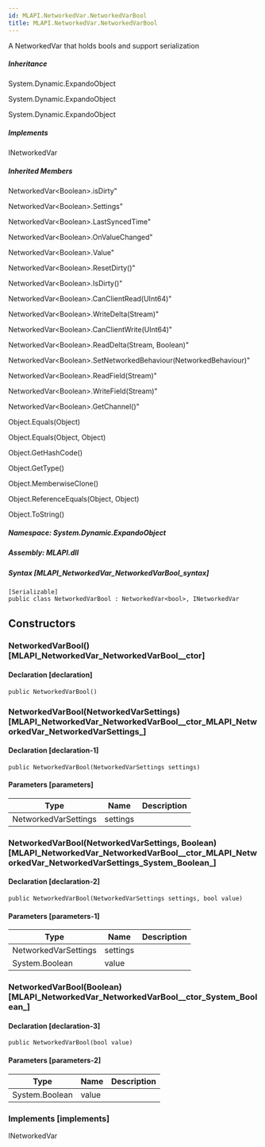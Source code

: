 ```yaml
---  
id: MLAPI.NetworkedVar.NetworkedVarBool  
title: MLAPI.NetworkedVar.NetworkedVarBool  
---
```


<div class="markdown level0 summary" markdown="1">

A NetworkedVar that holds bools and support serialization

</div>

<div class="markdown level0 conceptual" markdown="1">

</div>

<div class="inheritance" markdown="1">

##### Inheritance

<div class="level0" markdown="1">

System.Dynamic.ExpandoObject

</div>

<div class="level1" markdown="1">

System.Dynamic.ExpandoObject

</div>

<div class="level2" markdown="1">

System.Dynamic.ExpandoObject

</div>

</div>

<div markdown="1" classs="implements">

##### Implements

<div markdown="1">

INetworkedVar

</div>

</div>

<div class="inheritedMembers" markdown="1">

##### Inherited Members

<div markdown="1">

NetworkedVar\<Boolean\>.isDirty"

</div>

<div markdown="1">

NetworkedVar\<Boolean\>.Settings"

</div>

<div markdown="1">

NetworkedVar\<Boolean\>.LastSyncedTime"

</div>

<div markdown="1">

NetworkedVar\<Boolean\>.OnValueChanged"

</div>

<div markdown="1">

NetworkedVar\<Boolean\>.Value"

</div>

<div markdown="1">

NetworkedVar\<Boolean\>.ResetDirty()"

</div>

<div markdown="1">

NetworkedVar\<Boolean\>.IsDirty()"

</div>

<div markdown="1">

NetworkedVar\<Boolean\>.CanClientRead(UInt64)"

</div>

<div markdown="1">

NetworkedVar\<Boolean\>.WriteDelta(Stream)"

</div>

<div markdown="1">

NetworkedVar\<Boolean\>.CanClientWrite(UInt64)"

</div>

<div markdown="1">

NetworkedVar\<Boolean\>.ReadDelta(Stream, Boolean)"

</div>

<div markdown="1">

NetworkedVar\<Boolean\>.SetNetworkedBehaviour(NetworkedBehaviour)"

</div>

<div markdown="1">

NetworkedVar\<Boolean\>.ReadField(Stream)"

</div>

<div markdown="1">

NetworkedVar\<Boolean\>.WriteField(Stream)"

</div>

<div markdown="1">

NetworkedVar\<Boolean\>.GetChannel()"

</div>

<div markdown="1">

Object.Equals(Object)

</div>

<div markdown="1">

Object.Equals(Object, Object)

</div>

<div markdown="1">

Object.GetHashCode()

</div>

<div markdown="1">

Object.GetType()

</div>

<div markdown="1">

Object.MemberwiseClone()

</div>

<div markdown="1">

Object.ReferenceEquals(Object, Object)

</div>

<div markdown="1">

Object.ToString()

</div>

</div>

##### **Namespace**: System.Dynamic.ExpandoObject

##### **Assembly**: MLAPI.dll

##### Syntax [MLAPI_NetworkedVar_NetworkedVarBool_syntax]

    [Serializable]
    public class NetworkedVarBool : NetworkedVar<bool>, INetworkedVar

## Constructors 

### NetworkedVarBool() [MLAPI_NetworkedVar_NetworkedVarBool__ctor]

<div class="markdown level1 summary" markdown="1">

</div>

<div class="markdown level1 conceptual" markdown="1">

</div>

#### Declaration [declaration]

    public NetworkedVarBool()

### NetworkedVarBool(NetworkedVarSettings) [MLAPI_NetworkedVar_NetworkedVarBool__ctor_MLAPI_NetworkedVar_NetworkedVarSettings_]

<div class="markdown level1 summary" markdown="1">

</div>

<div class="markdown level1 conceptual" markdown="1">

</div>

#### Declaration [declaration-1]

    public NetworkedVarBool(NetworkedVarSettings settings)

#### Parameters [parameters]

| Type                 | Name     | Description |
|----------------------|----------|-------------|
| NetworkedVarSettings | settings |             |

### NetworkedVarBool(NetworkedVarSettings, Boolean) [MLAPI_NetworkedVar_NetworkedVarBool__ctor_MLAPI_NetworkedVar_NetworkedVarSettings_System_Boolean_]

<div class="markdown level1 summary" markdown="1">

</div>

<div class="markdown level1 conceptual" markdown="1">

</div>

#### Declaration [declaration-2]

    public NetworkedVarBool(NetworkedVarSettings settings, bool value)

#### Parameters [parameters-1]

| Type                 | Name     | Description |
|----------------------|----------|-------------|
| NetworkedVarSettings | settings |             |
| System.Boolean       | value    |             |

### NetworkedVarBool(Boolean) [MLAPI_NetworkedVar_NetworkedVarBool__ctor_System_Boolean_]

<div class="markdown level1 summary" markdown="1">

</div>

<div class="markdown level1 conceptual" markdown="1">

</div>

#### Declaration [declaration-3]

    public NetworkedVarBool(bool value)

#### Parameters [parameters-2]

| Type           | Name  | Description |
|----------------|-------|-------------|
| System.Boolean | value |             |

### Implements [implements]

<div markdown="1">

INetworkedVar

</div>
